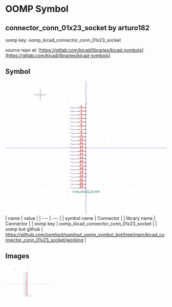 # OOMP Symbol  
## connector_conn_01x23_socket  by arturo182  
  
oomp key: oomp_kicad_connector_conn_01x23_socket  
  
source repo at: [https://gitlab.com/kicad/libraries/kicad-symbols](https://gitlab.com/kicad/libraries/kicad-symbols)  
## Symbol  
  
[![working.png](working_600.png)](working.png)  
| name | value | 
| --- | --- | 
| symbol name | Connector | 
| library name | Connector | 
| oomp key | oomp_kicad_connector_conn_01x23_socket | 
| oomp bot github | https://github.com/oomlout/oomlout_oomp_symbol_bot/tree/main/kicad_connector_conn_01x23_socket/working | 
## Images  
  
[![working.png](working_140.png)](working.png)  
